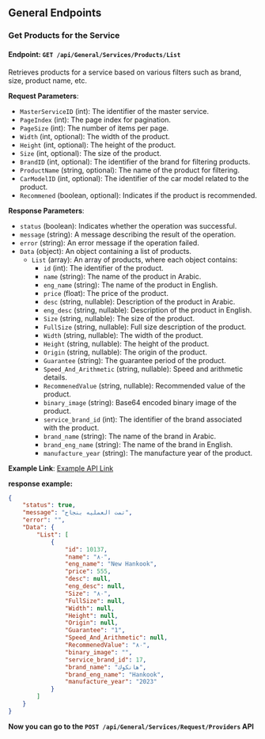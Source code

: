 ## General Endpoints

### Get Products for the Service

#### Endpoint: `GET /api/General/Services/Products/List`

Retrieves products for a service based on various filters such as brand, size, product name, etc.

**Request Parameters**:
- `MasterServiceID` (int): The identifier of the master service.
- `PageIndex` (int): The page index for pagination.
- `PageSize` (int): The number of items per page.
- `Width` (int, optional): The width of the product.
- `Height` (int, optional): The height of the product.
- `Size` (int, optional): The size of the product.
- `BrandID` (int, optional): The identifier of the brand for filtering products.
- `ProductName` (string, optional): The name of the product for filtering.
- `CarModelID` (int, optional): The identifier of the car model related to the product.
- `Recommened` (boolean, optional): Indicates if the product is recommended.

**Response Parameters**:
- `status` (boolean): Indicates whether the operation was successful.
- `message` (string): A message describing the result of the operation.
- `error` (string): An error message if the operation failed.
- `Data` (object): An object containing a list of products.
  - `List` (array): An array of products, where each object contains:
    - `id` (int): The identifier of the product.
    - `name` (string): The name of the product in Arabic.
    - `eng_name` (string): The name of the product in English.
    - `price` (float): The price of the product.
    - `desc` (string, nullable): Description of the product in Arabic.
    - `eng_desc` (string, nullable): Description of the product in English.
    - `Size` (string, nullable): The size of the product.
    - `FullSize` (string, nullable): Full size description of the product.
    - `Width` (string, nullable): The width of the product.
    - `Height` (string, nullable): The height of the product.
    - `Origin` (string, nullable): The origin of the product.
    - `Guarantee` (string): The guarantee period of the product.
    - `Speed_And_Arithmetic` (string, nullable): Speed and arithmetic details.
    - `RecommenedValue` (string, nullable): Recommended value of the product.
    - `binary_image` (string): Base64 encoded binary image of the product.
    - `service_brand_id` (int): The identifier of the brand associated with the product.
    - `brand_name` (string): The name of the brand in Arabic.
    - `brand_eng_name` (string): The name of the brand in English.
    - `manufacture_year` (string): The manufacture year of the product.

**Example Link**: [Example API Link](https://satc.live/api/General/Services/Products/List?MasterServiceID=3&PageIndex=1&PageSize=10&Width=205&Height=65&Size=16&BrandID=17&ProductName=New%20Hankook&CarModelID=101&Recommened=true)

**response example:**
```json
{
    "status": true,
    "message": "تمت العمليه بنجاح",
    "error": "",
    "Data": {
        "List": [
            {
                "id": 10137,
                "name": "٨٠",
                "eng_name": "New Hankook",
                "price": 555,
                "desc": null,
                "eng_desc": null,
                "Size": "٨٠",
                "FullSize": null,
                "Width": null,
                "Height": null,
                "Origin": null,
                "Guarantee": "1",
                "Speed_And_Arithmetic": null,
                "RecommenedValue": "٨٠",
                "binary_image": "",
                "service_brand_id": 17,
                "brand_name": "هانكوك",
                "brand_eng_name": "Hankook",
                "manufacture_year": "2023"
            }
        ]
    }
}
```

**Now you can go to the `POST /api/General/Services/Request/Providers` API**
